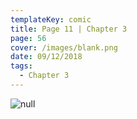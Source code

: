 ```yaml
---
templateKey: comic
title: Page 11 | Chapter 3
page: 56
cover: /images/blank.png
date: 09/12/2018
tags:
  - Chapter 3
---
```

![null](/images/0056c3p11favi.png)
